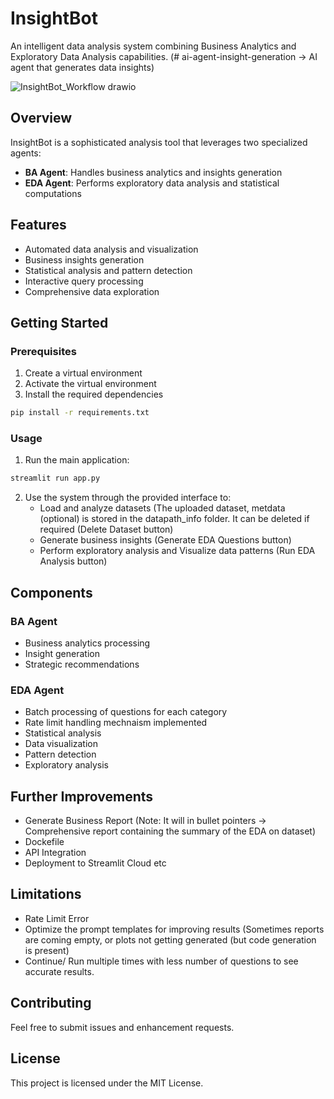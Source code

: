 # InsightBot
An intelligent data analysis system combining Business Analytics and Exploratory Data Analysis capabilities. (# ai-agent-insight-generation ->
AI agent that generates data insights)

![InsightBot_Workflow drawio](https://github.com/user-attachments/assets/4acac482-eb8c-4f10-8362-5e66737f4769)

## Overview
InsightBot is a sophisticated analysis tool that leverages two specialized agents:
- **BA Agent**: Handles business analytics and insights generation
- **EDA Agent**: Performs exploratory data analysis and statistical computations

## Features
- Automated data analysis and visualization
- Business insights generation
- Statistical analysis and pattern detection
- Interactive query processing
- Comprehensive data exploration

## Getting Started
### Prerequisites
1. Create a virtual environment
2. Activate the virtual environment
3. Install the required dependencies
```bash
pip install -r requirements.txt
```
### Usage
1. Run the main application:
```bash
streamlit run app.py
```
2. Use the system through the provided interface to:
    - Load and analyze datasets (The uploaded dataset, metdata (optional) is stored in the datapath_info folder. It can be deleted if required (Delete Dataset button)
    - Generate business insights (Generate EDA Questions button)
    - Perform exploratory analysis and Visualize data patterns (Run EDA Analysis button)

## Components
### BA Agent
- Business analytics processing
- Insight generation
- Strategic recommendations
### EDA Agent
- Batch processing of questions for each category
- Rate limit handling mechnaism implemented
- Statistical analysis
- Data visualization
- Pattern detection
- Exploratory analysis

## Further Improvements
- Generate Business Report (Note: It will in bullet pointers -> Comprehensive report containing the summary of the EDA on dataset)
- Dockefile
- API Integration
- Deployment to Streamlit Cloud etc


## Limitations
- Rate Limit Error
- Optimize the prompt templates for improving results (Sometimes reports are coming empty, or plots not getting generated (but code generation is present)
- Continue/ Run multiple times with less number of questions to see accurate results.




## Contributing
Feel free to submit issues and enhancement requests.
## License
This project is licensed under the MIT License.

